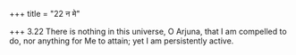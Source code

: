 +++
title = "22 न मे"

+++
3.22 There is nothing in this universe, O Arjuna, that I am compelled to
do, nor anything for Me to attain; yet I am persistently active.
